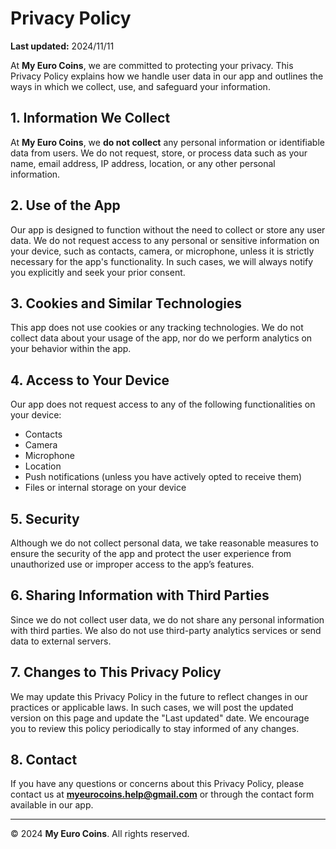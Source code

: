 # Privacy Policy

**Last updated:** 2024/11/11

At **My Euro Coins**, we are committed to protecting your privacy. This Privacy Policy explains how we handle user data in our app and outlines the ways in which we collect, use, and safeguard your information.

## 1. Information We Collect

At **My Euro Coins**, we **do not collect** any personal information or identifiable data from users. We do not request, store, or process data such as your name, email address, IP address, location, or any other personal information.

## 2. Use of the App

Our app is designed to function without the need to collect or store any user data. We do not request access to any personal or sensitive information on your device, such as contacts, camera, or microphone, unless it is strictly necessary for the app's functionality. In such cases, we will always notify you explicitly and seek your prior consent.

## 3. Cookies and Similar Technologies

This app does not use cookies or any tracking technologies. We do not collect data about your usage of the app, nor do we perform analytics on your behavior within the app.

## 4. Access to Your Device

Our app does not request access to any of the following functionalities on your device:

- Contacts
- Camera
- Microphone
- Location
- Push notifications (unless you have actively opted to receive them)
- Files or internal storage on your device

## 5. Security

Although we do not collect personal data, we take reasonable measures to ensure the security of the app and protect the user experience from unauthorized use or improper access to the app’s features.

## 6. Sharing Information with Third Parties

Since we do not collect user data, we do not share any personal information with third parties. We also do not use third-party analytics services or send data to external servers.

## 7. Changes to This Privacy Policy

We may update this Privacy Policy in the future to reflect changes in our practices or applicable laws. In such cases, we will post the updated version on this page and update the "Last updated" date. We encourage you to review this policy periodically to stay informed of any changes.

## 8. Contact

If you have any questions or concerns about this Privacy Policy, please contact us at **myeurocoins.help@gmail.com** or through the contact form available in our app.

---

© 2024 **My Euro Coins**. All rights reserved.
